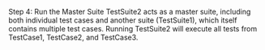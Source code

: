 Step 4: Run the Master Suite
TestSuite2 acts as a master suite, including both individual test cases and another suite (TestSuite1), which itself contains multiple test cases. Running TestSuite2 will execute all tests from TestCase1, TestCase2, and TestCase3.
